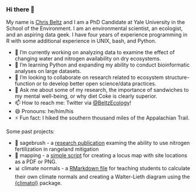 ### Hi there 👋

My name is [Chris Beltz](http://christopherbeltz.com) and I am a PhD Candidate at Yale University in the School of the Environment. I am an environmental scientist, an ecologist, and an aspiring data geek. I have four years of experience programming in R with some additional experience in UNIX, bash, and Python.

- 🔭 I’m currently working on analyzing data to examine the effect of changing water and nitrogen availability on dry ecosystems.
- 🌱 I’m learning Python and expanding my ability to conduct bioinformatic analyses on large datasets.
- 👯 I’m looking to collaborate on research related to ecosystem structure-function or to develop better open science/data practices.
- 💬 Ask me about some of my research, the importance of sandwiches to my mental well-being, or why diet Coke is clearly superior.
- 📫 How to reach me: Twitter via [@BeltzEcology](http://twitter.com/BeltzEcology)!
- 😄 Pronouns: he/him/his
- ⚡ Fun fact: I hiked the southern thousand miles of the Appalachian Trail.



Some past projects:

- 🌳 sagebrush - a [research publication](https://doi.org/10.1371/journal.pone.0206563) examing the ability to use nitrogen fertilization in rangeland mitigation
- 📜 mapping - a [simple script](https://github.com/cwbeltz/Sketch.002_Locus.Map) for creating a locus map with site locations as a PDF or PNG.
- 📊 climate normals - a [RMarkdown file](https://github.com/cwbeltz/Sketch.001_Climate.Diagram.WL) for teaching students to calculate their own climate normals and creating a Walter-Lieth diagram using the [{climatol}](https://github.com/cran/climatol) package.
